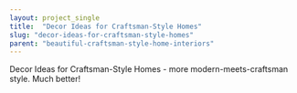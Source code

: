 ```yaml
---
layout: project_single
title:  "Decor Ideas for Craftsman-Style Homes"
slug: "decor-ideas-for-craftsman-style-homes"
parent: "beautiful-craftsman-style-home-interiors"
---
```

Decor Ideas for Craftsman-Style Homes - more modern-meets-craftsman style.  Much better!